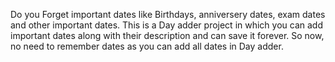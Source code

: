 Do you Forget important dates like Birthdays, anniversery dates, exam dates and other important dates. This is a Day adder project in which you can add important dates along with their description and can save it forever. So now, no need to remember dates as you can add all dates in Day adder.
